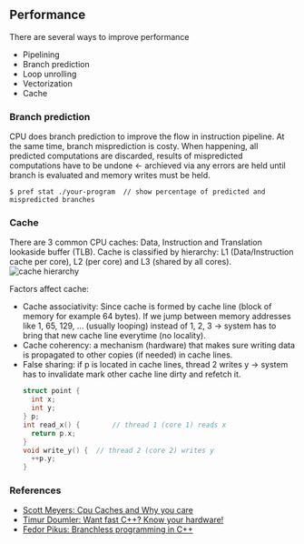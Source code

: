 ## Performance

There are several ways to improve performance

- Pipelining
- Branch prediction
- Loop unrolling
- Vectorization
- Cache

### Branch prediction

CPU does branch prediction to improve the flow in instruction pipeline. At the same time, branch misprediction is costy. When happening, all predicted computations are discarded, results of mispredicted computations have to be undone <- archieved via any errors are held until branch is evaluated and memory writes must be held.

```
$ pref stat ./your-program  // show percentage of predicted and mispredicted branches
```

### Cache

There are 3 common CPU caches: Data, Instruction and Translation lookaside buffer (TLB). Cache is classified by hierarchy: L1 (Data/Instruction cache per core), L2 (per core) and L3 (shared by all cores).
![cache hierarchy](https://i.imgur.com/aPT9JUc.png)

Factors affect cache:

- Cache associativity: Since cache is formed by cache line (block of memory for example 64 bytes). If we jump between memory addresses like 1, 65, 129, ... (usually looping) instead of 1, 2, 3 -> system has to bring that new cache line everytime (no locality).
- Cache coherency: a mechanism (hardware) that makes sure writing data is propagated to other copies (if needed) in cache lines.
- False sharing: if p is located in cache lines, thread 2 writes y -> system has to invalidate mark other cache line dirty and refetch it.
  ```c
  struct point {
    int x;
    int y;
  } p;
  int read_x() { 		// thread 1 (core 1) reads x
  	return p.x;
  }
  void write_y() {  // thread 2 (core 2) writes y
  	++p.y;
  }
  ```

### References

- [Scott Meyers: Cpu Caches and Why you care](https://www.youtube.com/watch?v=WDIkqP4JbkE)
- [Timur Doumler: Want fast C++? Know your hardware!](https://www.youtube.com/watch?v=BP6NxVxDQIs)
- [Fedor Pikus: Branchless programming in C++](https://www.youtube.com/watch?v=g-WPhYREFjk)
